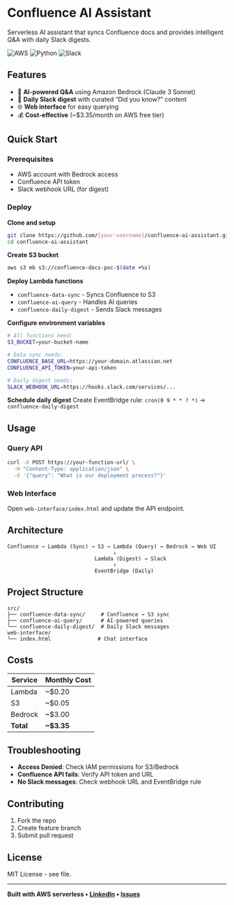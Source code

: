 # Confluence AI Assistant

Serverless AI assistant that syncs Confluence docs and provides intelligent Q&A with daily Slack digests.

![AWS](https://img.shields.io/badge/AWS-FF9900?style=flat&logo=amazon-aws&logoColor=white)
![Python](https://img.shields.io/badge/Python-3776AB?style=flat&logo=python&logoColor=white)
![Slack](https://img.shields.io/badge/Slack-4A154B?style=flat&logo=slack&logoColor=white)

## Features

- 🧠 **AI-powered Q&A** using Amazon Bedrock (Claude 3 Sonnet)
- 📅 **Daily Slack digest** with curated “Did you know?” content
- 🌐 **Web interface** for easy querying
- 💰 **Cost-effective** (~$3.35/month on AWS free tier)

## Quick Start

### Prerequisites

- AWS account with Bedrock access
- Confluence API token
- Slack webhook URL (for digest)

### Deploy

**Clone and setup**

```bash
git clone https://github.com/[your-username]/confluence-ai-assistant.git
cd confluence-ai-assistant
```

**Create S3 bucket**

```bash
aws s3 mb s3://confluence-docs-poc-$(date +%s)
```

**Deploy Lambda functions**

- `confluence-data-sync` - Syncs Confluence to S3
- `confluence-ai-query` - Handles AI queries
- `confluence-daily-digest` - Sends Slack messages

**Configure environment variables**

```bash
# All functions need:
S3_BUCKET=your-bucket-name

# Data sync needs:
CONFLUENCE_BASE_URL=https://your-domain.atlassian.net
CONFLUENCE_API_TOKEN=your-api-token

# Daily digest needs:
SLACK_WEBHOOK_URL=https://hooks.slack.com/services/...
```

**Schedule daily digest**
   Create EventBridge rule: `cron(0 9 * * ? *)` → `confluence-daily-digest`

## Usage

### Query API

```bash
curl -X POST https://your-function-url/ \
  -H "Content-Type: application/json" \
  -d '{"query": "What is our deployment process?"}'
```

### Web Interface

Open `web-interface/index.html` and update the API endpoint.

## Architecture

```
Confluence → Lambda (Sync) → S3 → Lambda (Query) → Bedrock → Web UI
                                  ↓
                            Lambda (Digest) → Slack
                                  ↑
                            EventBridge (Daily)
```

## Project Structure

```
src/
├── confluence-data-sync/     # Confluence → S3 sync
├── confluence-ai-query/      # AI-powered queries
└── confluence-daily-digest/  # Daily Slack messages
web-interface/
└── index.html               # Chat interface
```

## Costs

|Service  |Monthly Cost|
|---------|------------|
|Lambda   |~$0.20      |
|S3       |~$0.05      |
|Bedrock  |~$3.00      |
|**Total**|**~$3.35**  |

## Troubleshooting

- **Access Denied**: Check IAM permissions for S3/Bedrock
- **Confluence API fails**: Verify API token and URL
- **No Slack messages**: Check webhook URL and EventBridge rule

## Contributing

1. Fork the repo
1. Create feature branch
1. Submit pull request

## License

MIT License - see <LICENSE> file.

-----

**Built with AWS serverless • [LinkedIn](https://www.linkedin.com/in/brianmaiyo/) • [Issues](https://github.com/brianmaiyo/confluence-ai-assistant/issues)**
